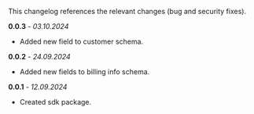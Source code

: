 This changelog references the relevant changes (bug and security fixes).

**0.0.3** - _03.10.2024_

- Added new field to customer schema.

**0.0.2** - _24.09.2024_

- Added new fields to billing info schema.

**0.0.1** - _12.09.2024_

- Created sdk package.
